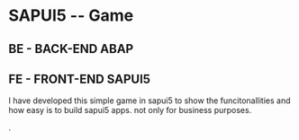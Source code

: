 # SAPUI5 -- Game  

## BE - BACK-END ABAP

## FE - FRONT-END SAPUI5 
I have developed this simple game in sapui5 to show the funcitonallities and how easy is to build sapui5 apps. 
not only for business purposes. 


. 

